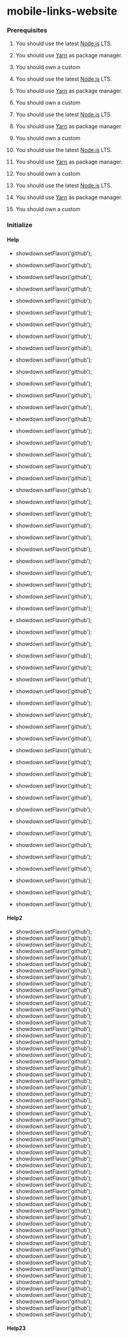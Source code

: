# mobile-links-website

### Prerequisites

1. You should use the latest [Node.js](https://nodejs.org/en/download/) LTS.
2. You should use [Yarn](https://classic.yarnpkg.com/en/docs/install) as package manager.
3. You should own a custom

1. You should use the latest [Node.js](https://nodejs.org/en/download/) LTS.
2. You should use [Yarn](https://classic.yarnpkg.com/en/docs/install) as package manager.
3. You should own a custom

1. You should use the latest [Node.js](https://nodejs.org/en/download/) LTS.
2. You should use [Yarn](https://classic.yarnpkg.com/en/docs/install) as package manager.
3. You should own a custom

1. You should use the latest [Node.js](https://nodejs.org/en/download/) LTS.
2. You should use [Yarn](https://classic.yarnpkg.com/en/docs/install) as package manager.
3. You should own a custom

1. You should use the latest [Node.js](https://nodejs.org/en/download/) LTS.
2. You should use [Yarn](https://classic.yarnpkg.com/en/docs/install) as package manager.
3. You should own a custom



### Initialize

#### Help

- showdown.setFlavor('github');
- showdown.setFlavor('github');
- showdown.setFlavor('github');
- showdown.setFlavor('github');
- showdown.setFlavor('github');
- showdown.setFlavor('github');
- showdown.setFlavor('github');
- showdown.setFlavor('github');
- showdown.setFlavor('github');
- showdown.setFlavor('github');
- showdown.setFlavor('github');
- showdown.setFlavor('github');
- showdown.setFlavor('github');
- showdown.setFlavor('github');

- showdown.setFlavor('github');
- showdown.setFlavor('github');
- showdown.setFlavor('github');
- showdown.setFlavor('github');
- showdown.setFlavor('github');
- showdown.setFlavor('github');
- showdown.setFlavor('github');
- showdown.setFlavor('github');
- showdown.setFlavor('github');
- showdown.setFlavor('github');
- showdown.setFlavor('github');
- showdown.setFlavor('github');
- showdown.setFlavor('github');
- showdown.setFlavor('github');

- showdown.setFlavor('github');
- showdown.setFlavor('github');
- showdown.setFlavor('github');
- showdown.setFlavor('github');
- showdown.setFlavor('github');
- showdown.setFlavor('github');
- showdown.setFlavor('github');
- showdown.setFlavor('github');
- showdown.setFlavor('github');
- showdown.setFlavor('github');
- showdown.setFlavor('github');
- showdown.setFlavor('github');
- showdown.setFlavor('github');
- showdown.setFlavor('github');

- showdown.setFlavor('github');
- showdown.setFlavor('github');
- showdown.setFlavor('github');
- showdown.setFlavor('github');
- showdown.setFlavor('github');
- showdown.setFlavor('github');
- showdown.setFlavor('github');
- showdown.setFlavor('github');
- showdown.setFlavor('github');
- showdown.setFlavor('github');
- showdown.setFlavor('github');
- showdown.setFlavor('github');
- showdown.setFlavor('github');
- showdown.setFlavor('github');

#### Help2

- showdown.setFlavor('github');
- showdown.setFlavor('github');
- showdown.setFlavor('github');
- showdown.setFlavor('github');
- showdown.setFlavor('github');
- showdown.setFlavor('github');
- showdown.setFlavor('github');
- showdown.setFlavor('github');
- showdown.setFlavor('github');
- showdown.setFlavor('github');
- showdown.setFlavor('github');
- showdown.setFlavor('github');
- showdown.setFlavor('github');
- showdown.setFlavor('github');
- showdown.setFlavor('github');
- showdown.setFlavor('github');
- showdown.setFlavor('github');
- showdown.setFlavor('github');
- showdown.setFlavor('github');
- showdown.setFlavor('github');
- showdown.setFlavor('github');
- showdown.setFlavor('github');
- showdown.setFlavor('github');
- showdown.setFlavor('github');
- showdown.setFlavor('github');
- showdown.setFlavor('github');
- showdown.setFlavor('github');
- showdown.setFlavor('github');
- showdown.setFlavor('github');
- showdown.setFlavor('github');
- showdown.setFlavor('github');
- showdown.setFlavor('github');
- showdown.setFlavor('github');
- showdown.setFlavor('github');
- showdown.setFlavor('github');
- showdown.setFlavor('github');
- showdown.setFlavor('github');
- showdown.setFlavor('github');
- showdown.setFlavor('github');
- showdown.setFlavor('github');
- showdown.setFlavor('github');
- showdown.setFlavor('github');
- showdown.setFlavor('github');
- showdown.setFlavor('github');
- showdown.setFlavor('github');
- showdown.setFlavor('github');
- showdown.setFlavor('github');
- showdown.setFlavor('github');
- showdown.setFlavor('github');
- showdown.setFlavor('github');
- showdown.setFlavor('github');
- showdown.setFlavor('github');
- showdown.setFlavor('github');
- showdown.setFlavor('github');
- showdown.setFlavor('github');
- showdown.setFlavor('github');
- showdown.setFlavor('github');
- showdown.setFlavor('github');
- showdown.setFlavor('github');
- showdown.setFlavor('github');

#### Help23
